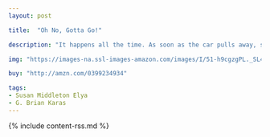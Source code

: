 ```yaml
---
layout: post

title:  "Oh No, Gotta Go!"

description: "It happens all the time. As soon as the car pulls away, someone needs the bathroom. Where is un baño? ¿Dónde está? I really do need one,” I told mi mamá. After racing around town, passing a gushing fountain, and cutting the inevitable line for the ladies’ room, this adorable little girl makes it to the bathroom in the nick of time. And because the bathroom is in a restaurant, the family stays for a wonderful meal-and lots of limonada…"

img: "https://images-na.ssl-images-amazon.com/images/I/51-h9cgzgPL._SL480_.jpg"

buy: "http://amzn.com/0399234934"

tags:
- Susan Middleton Elya
- G. Brian Karas
---
```


{% include content-rss.md %}
